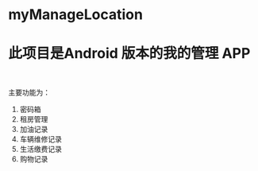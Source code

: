 # myManageLocation
<h1>此项目是Android 版本的我的管理 APP</h1></br>
<p>主要功能为：</p>
<ol>
  <li>密码箱</li>
<li>租房管理</li>
<li>加油记录</li>
<li>车辆维修记录</li>
<li>生活缴费记录</li>
<li>购物记录</li>
</ol>
